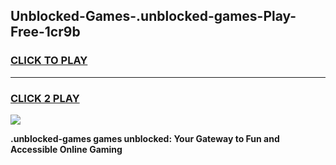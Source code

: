 
## Unblocked-Games-.unblocked-games-Play-Free-1cr9b
<h3>
<a href="https://premium76.site?title=.unblocked-games&ref=23A">CLICK TO PLAY</a></h3>
<hr>

<h3>
<a href="https://premium76.site?title=.unblocked-games&ref=23A">CLICK 2 PLAY</a>
  
</h3>

<a href="https://premium76.site?title=.unblocked-games&ref=23A"><img src="https://clearcache.store/games.png"></a>


**.unblocked-games games unblocked: Your Gateway to Fun and Accessible Online Gaming**
